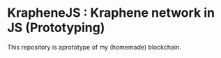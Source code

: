 # KrapheneJS : Kraphene network in JS (Prototyping)

This repository is aprototype of my (homemade) blockchain.
